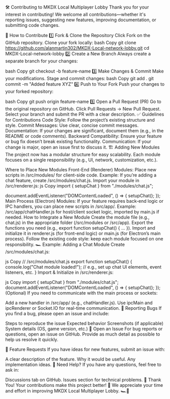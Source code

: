 🛠️ Contributing to MKDX Local Multiplayer Lobby
Thank you for your interest in contributing! We welcome all contributions—whether it's reporting issues, suggesting new features, improving documentation, or submitting code changes.

🔧 How to Contribute
1️⃣ Fork & Clone the Repository
Click Fork on the GitHub repository.
Clone your fork locally:
bash
Copy
git clone https://github.com/alanmartin302/MKDX-Local-network-lobby.git
cd MKDX-Local-network-lobby
2️⃣ Create a New Branch
Always create a separate branch for your changes:

bash
Copy
git checkout -b feature-name
3️⃣ Make Changes & Commit
Make your modifications.
Stage and commit changes:
bash
Copy
git add .
git commit -m "Added feature XYZ"
4️⃣ Push to Your Fork
Push your changes to your forked repository:

bash
Copy
git push origin feature-name
5️⃣ Open a Pull Request (PR)
Go to the original repository on GitHub.
Click Pull Requests → New Pull Request.
Select your branch and submit the PR with a clear description.
✅ Guidelines for Contributions
Code Style: Follow the project’s existing structure and style.
Commit Messages: Use clear, concise commit messages.
Documentation: If your changes are significant, document them (e.g., in the README or code comments).
Backward Compatibility: Ensure your feature or bug fix doesn’t break existing functionality.
Communication: If your change is major, open an issue first to discuss it.
🏗 Adding New Modules
The project now has a modular structure for easy scalability. Each module focuses on a single responsibility (e.g., UI, network, customization, etc.).

Where to Place New Modules
Front-End (Renderer) Modules: Place new scripts in /src/modules/ for client-side code.
Example: If you’re adding a chat feature, create /src/modules/chat.js.
Import your module in /src/renderer.js:
js
Copy
import { setupChat } from "./modules/chat.js";

document.addEventListener("DOMContentLoaded", () => {
  setupChat();
});
Main Process (Electron) Modules: If your feature requires back-end logic or IPC handlers, you can place new scripts in /src/app/.
Example: /src/app/chatHandler.js for host/client socket logic, imported by main.js if needed.
How to Integrate a New Module
Create the module file (e.g., chat.js) in the appropriate folder (/src/modules or /src/app).
Export the functions you need (e.g., export function setupChat() { ... }).
Import and initialize it in renderer.js (for front-end logic) or main.js (for Electron’s main process).
Follow the existing code style: keep each module focused on one responsibility.
🏎 Example: Adding a Chat Module
Create /src/modules/chat.js:

js
Copy
// /src/modules/chat.js
export function setupChat() {
  console.log("Chat module loaded!");
  // e.g., set up chat UI elements, event listeners, etc.
}
Import & Initialize in /src/renderer.js:

js
Copy
import { setupChat } from "./modules/chat.js";
document.addEventListener("DOMContentLoaded", () => {
  setupChat();
});
(Optional) If you need to communicate with the main process or sockets:

Add a new handler in /src/app/ (e.g., chatHandler.js).
Use ipcMain and ipcRenderer or Socket.IO for real-time communication.
🐞 Reporting Bugs
If you find a bug, please open an issue and include:

Steps to reproduce the issue
Expected behavior
Screenshots (if applicable)
System details (OS, game version, etc.)
📩 Open an Issue
For bug reports or questions, open an issue on GitHub. Provide as much detail as possible to help us resolve it quickly.

🎯 Feature Requests
If you have ideas for new features, submit an issue with:

A clear description of the feature.
Why it would be useful.
Any implementation ideas.
💬 Need Help?
If you have any questions, feel free to ask in:

Discussions tab on GitHub.
Issues section for technical problems.
🎉 Thank You!
Your contributions make this project better! 🚀
We appreciate your time and effort in improving MKDX Local Multiplayer Lobby. 🏎️💨


